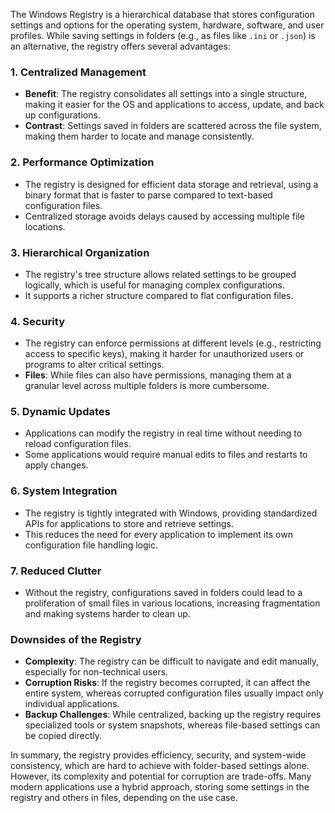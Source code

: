 The Windows Registry is a hierarchical database that stores configuration settings and options for the operating system, hardware, software, and user profiles. While saving settings in folders (e.g., as files like `.ini` or `.json`) is an alternative, the registry offers several advantages:

### **1. Centralized Management**
- **Benefit**: The registry consolidates all settings into a single structure, making it easier for the OS and applications to access, update, and back up configurations.
- **Contrast**: Settings saved in folders are scattered across the file system, making them harder to locate and manage consistently.

### **2. Performance Optimization**
- The registry is designed for efficient data storage and retrieval, using a binary format that is faster to parse compared to text-based configuration files.
- Centralized storage avoids delays caused by accessing multiple file locations.

### **3. Hierarchical Organization**
- The registry's tree structure allows related settings to be grouped logically, which is useful for managing complex configurations.
- It supports a richer structure compared to flat configuration files.

### **4. Security**
- The registry can enforce permissions at different levels (e.g., restricting access to specific keys), making it harder for unauthorized users or programs to alter critical settings.
- **Files**: While files can also have permissions, managing them at a granular level across multiple folders is more cumbersome.

### **5. Dynamic Updates**
- Applications can modify the registry in real time without needing to reload configuration files.
- Some applications would require manual edits to files and restarts to apply changes.

### **6. System Integration**
- The registry is tightly integrated with Windows, providing standardized APIs for applications to store and retrieve settings.
- This reduces the need for every application to implement its own configuration file handling logic.

### **7. Reduced Clutter**
- Without the registry, configurations saved in folders could lead to a proliferation of small files in various locations, increasing fragmentation and making systems harder to clean up.

### **Downsides of the Registry**
- **Complexity**: The registry can be difficult to navigate and edit manually, especially for non-technical users.
- **Corruption Risks**: If the registry becomes corrupted, it can affect the entire system, whereas corrupted configuration files usually impact only individual applications.
- **Backup Challenges**: While centralized, backing up the registry requires specialized tools or system snapshots, whereas file-based settings can be copied directly.

In summary, the registry provides efficiency, security, and system-wide consistency, which are hard to achieve with folder-based settings alone. However, its complexity and potential for corruption are trade-offs. Many modern applications use a hybrid approach, storing some settings in the registry and others in files, depending on the use case.
